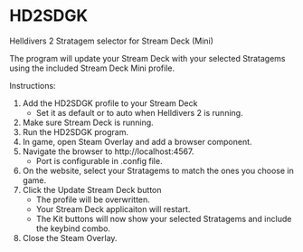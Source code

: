 # HD2SDGK
Helldivers 2 Stratagem selector for Stream Deck (Mini)

The program will update your Stream Deck with your selected Stratagems using the included Stream Deck Mini profile.

Instructions:
1) Add the HD2SDGK profile to your Stream Deck
   - Set it as default or to auto when Helldivers 2 is running.
3) Make sure Stream Deck is running.
4) Run the HD2SDGK program.
5) In game, open Steam Overlay and add a browser component.
6) Navigate the browser to http://localhost:4567.
   - Port is configurable in .config file.
7) On the website, select your Stratagems to match the ones you choose in game.
8) Click the Update Stream Deck button
   - The profile will be overwritten.
   - Your Stream Deck applicaiton will restart.
   - The Kit buttons will now show your selected Stratagems and include the keybind combo.
9) Close the Steam Overlay.
